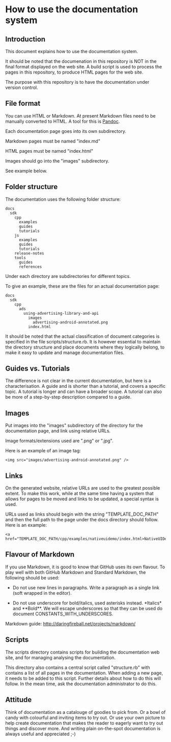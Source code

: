 # How to use the documentation system

## Introduction
This document explains how to use the documentation system.

It should be noted that the documenation in this repository is NOT in the final format displayed on the web site. A build script is used to process the pages in this repository, to produce HTML pages for the web site.

The purpose with this repository is to have the documentation under version control.

## File format

You can use HTML or Markdown. At present Markdown files need to be manually converted to HTML. A tool for this is [Pandoc](http://johnmacfarlane.net/pandoc/).

Each documentation page goes into its own subdirectory.

Markdown pages must be named "index.md"

HTML pages  must be named "index.html"

Images should go into the "images" subdirectory. 

See example below.

## Folder structure

The documentation uses the following folder structure:

    docs
      sdk
        cpp
          examples
          guides
          tutorials
        js
          examples
          guides
          tutorials
        release-notes
        tools
          guides
          references

Under each directory are subdirectories for different topics.

To give an example, these are the files for an actual documentation page:

    docs
      sdk
        cpp
          ads
            using-advertising-library-and-api
              images
                advertising-android-annotated.png
              index.html

It should be noted that the actual classification of document categories is specified in the file scripts/structure.rb. It is however essential to maintain the directory structure and place documents where they logically belong, to make it easy to update and manage documentation files.

## Guides vs. Tutorials

The difference is not clear in the current documentation, but here is a characterisation. A guide and is shorter than a tutorial, and covers a specific topic. A tutorial is longer and can have a broader scope. A tutorial can also be more of a step-by-step description compared to a guide.

## Images

Put images into the "images" subdirectory of the directory for the documentation page, and link using relative URLs.

Image formats/extensions used are ".png" or ".jpg".

Here is an example of an image tag:

    <img src="images/advertising-android-annotated.png" />

## Links

On the generated website, relative URLs are used to the greatest possible extent. To make this work, while at the same time having a system that allows for pages to be moved and links to be updated, a special syntax is used. 

URLs used as links should begin with the string "TEMPLATE\_DOC\_PATH" and then the full path to the page under the docs directory should follow. Here is an example:

    <a href="TEMPLATE_DOC_PATH/cpp/examples/nativeuidemo/index.html>NativeUIDemo</a>

## Flavour of Markdown

If you use Markdown, it is good to know that GitHub uses its own flavour. To play well with both GitHub Markdown and Standard Markdown, the following should be used:

* Do not use new lines in paragraphs. Write a paragraph as a single link (soft wrapped in the editor).

* Do not use underscore for bold/italics, used asterisks instead. \*Italics\* and \*\*Bold\*\*. We will escape underscores so that they can be used do document CONSTANTS\_WITH\_UNDERSCORES.

Markdown guide: http://daringfireball.net/projects/markdown/

## Scripts

The scripts directory contains scripts for building the documentation web site, and for managing analysing the documentation.

This directory also contains a central script called "structure.rb" with contains a list of all pages in the documentation. When adding a new page, it needs to be added to this script. Further details about how to do this will follow. In the mean time, ask the documentation administrator to do this.

## Attitude

Think of documentation as a catalouge of goodies to pick from. Or a bowl of candy with colourful and inviting items to try out. Or use your own picture to help create documentation that makes the reader to eagerly want to try out things and discover more. And writing plain on-the-spot documentation is always useful and appreciated ;-)
